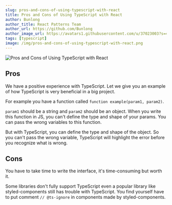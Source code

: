 ```yaml
---
slug: pros-and-cons-of-using-typescript-with-react
title: Pros and Cons of Using TypeScript with React
author: Bunlong
author_title: React Patterns Team
author_url: https://github.com/Bunlong
author_image_url: https://avatars1.githubusercontent.com/u/37023003?s=400&u=0049c6773040efb265cdf622076305f8b47facec&v=4
tags: [typescript]
image: /img/pros-and-cons-of-using-typescript-with-react.png
---
```


![Pros and Cons of Using TypeScript with React](/img/pros-and-cons-of-using-typescript-with-react.png "Pros and Cons of Using TypeScript with React")

## Pros

We have a positive experience with TypeScript. Let we give you an example of how TypeScript is very beneficial in a big project.

<!--truncate-->

For example you have a function called `function example(param1, param2)`.

`param1` should be a string and `param2` should be an object. When you write this function in JS, you can't define the type and shape of your params. You can pass the wrong variables to this function.

But with TypeScript, you can define the type and shape of the object. So you can't pass the wrong variable, TypeScript will highlight the error before you recognize what is wrong.

## Cons

You have to take time to write the interface, it's time-consuming but worth it.

Some libraries don't fully support TypeScript even a popular library like styled-components still has trouble with TypeScript. You find yourself have to put comment `// @ts-ignore` in components made by styled-components.
